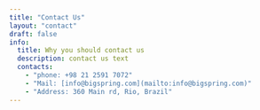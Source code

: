 ```yaml
---
title: "Contact Us"
layout: "contact"
draft: false
info:
  title: Why you should contact us
  description: contact us text
  contacts:
    - "phone: +98 21 2591 7072"
    - "Mail: [info@bigspring.com](mailto:info@bigspring.com)"
    - "Address: 360 Main rd, Rio, Brazil"
---
```

